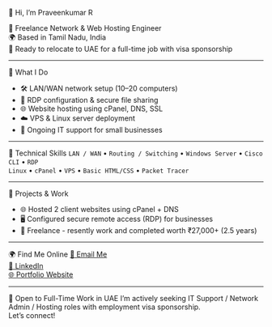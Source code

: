 👋 Hi, I’m Praveenkumar R

💼 Freelance Network & Web Hosting Engineer  
🌍 Based in Tamil Nadu, India  
🚀 Ready to relocate to UAE for a full-time job with visa sponsorship

----------------------------------------------------------------------------------------------------

🧠 What I Do
- 🛠️ LAN/WAN network setup (10–20 computers)
- 🔐 RDP configuration & secure file sharing
- 🌐 Website hosting using cPanel, DNS, SSL
- ☁️ VPS & Linux server deployment
- 🧰 Ongoing IT support for small businesses

----------------------------------------------------------------------------------------------------

🔧 Technical Skills
`LAN / WAN` • `Routing / Switching` • `Windows Server` • `Cisco CLI` • `RDP`  
`Linux` • `cPanel` • `VPS` • `Basic HTML/CSS` • `Packet Tracer`

----------------------------------------------------------------------------------------------------

📂 Projects & Work
- 🌐 Hosted 2 client websites using cPanel + DNS
- 🖥️ Configured secure remote access (RDP) for businesses
- 💼 Freelance - resently work and completed worth ₹27,000+ (2.5 years)

----------------------------------------------------------------------------------------------------

🌍 Find Me Online
[📧 Email Me](mailto:praveenkumarcse2001@gmail.com)  
[🔗 LinkedIn](https://www.linkedin.com/in/YOUR-LINK)  
[🌐 Portfolio Website](https://YOUR-PORTFOLIO-LINK)

----------------------------------------------------------------------------------------------------

💼 Open to Full-Time Work in UAE
I’m actively seeking IT Support / Network Admin / Hosting roles with employment visa sponsorship.  
Let’s connect!
